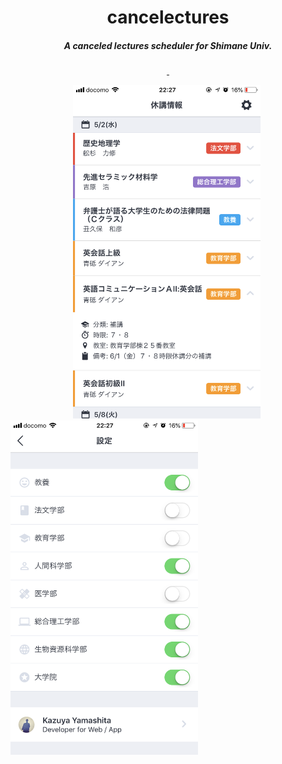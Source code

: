 <h1 align="center">cancelectures</h1>

<h5 align="center">A canceled lectures scheduler for Shimane Univ.</h5>

<p align="center">
  <a href="https://circleci.com/gh/ymkz/cancelectures_native">
    <img alt="" src="https://img.shields.io/circleci/project/github/ymkz/cancelectures_native.svg?style=flat-square">
  </a>
  <a href="https://github.com/prettier/prettier">
    <img alt="" src="https://img.shields.io/badge/code_style-prettier-ff69b4.svg?style=flat-square">
  </a>
</p>

<p float="left">
  <img width="300" src="assets/cancelectures_native_1.png" hspace="100">
  <img width="300" src="assets/cancelectures_native_2.png">
</p>
